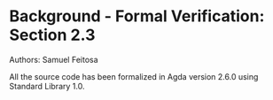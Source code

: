 # Background - Formal Verification: Section 2.3
Authors: Samuel Feitosa

All the source code has been formalized in Agda version 2.6.0 using Standard Library 1.0.
